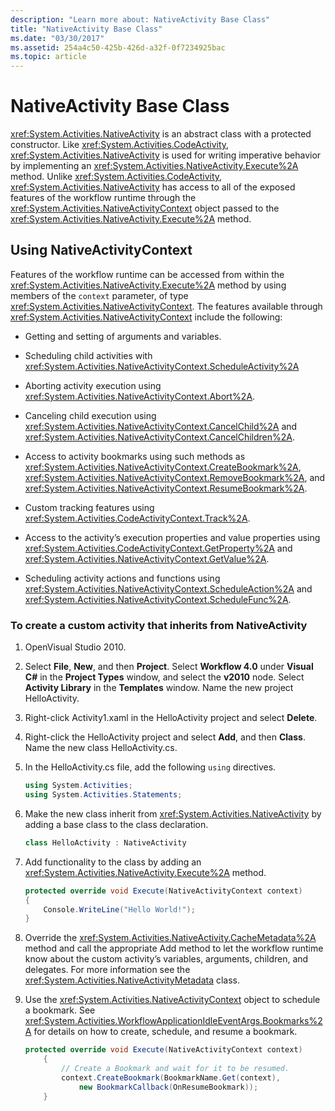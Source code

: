 ```yaml
---
description: "Learn more about: NativeActivity Base Class"
title: "NativeActivity Base Class"
ms.date: "03/30/2017"
ms.assetid: 254a4c50-425b-426d-a32f-0f7234925bac
ms.topic: article
---
```

# NativeActivity Base Class

<xref:System.Activities.NativeActivity> is an abstract class with a protected constructor. Like <xref:System.Activities.CodeActivity>, <xref:System.Activities.NativeActivity> is used for writing imperative behavior by implementing an <xref:System.Activities.NativeActivity.Execute%2A> method. Unlike <xref:System.Activities.CodeActivity>, <xref:System.Activities.NativeActivity> has access to all of the exposed features of the workflow runtime through the <xref:System.Activities.NativeActivityContext> object passed to the <xref:System.Activities.NativeActivity.Execute%2A> method.

## Using NativeActivityContext

 Features of the workflow runtime can be accessed from within the <xref:System.Activities.NativeActivity.Execute%2A> method by using members of the `context` parameter, of type <xref:System.Activities.NativeActivityContext>. The features available through <xref:System.Activities.NativeActivityContext> include the following:

- Getting and setting of arguments and variables.

- Scheduling child activities with <xref:System.Activities.NativeActivityContext.ScheduleActivity%2A>

- Aborting activity execution using <xref:System.Activities.NativeActivityContext.Abort%2A>.

- Canceling child execution using <xref:System.Activities.NativeActivityContext.CancelChild%2A> and <xref:System.Activities.NativeActivityContext.CancelChildren%2A>.

- Access to activity bookmarks using such methods as <xref:System.Activities.NativeActivityContext.CreateBookmark%2A>, <xref:System.Activities.NativeActivityContext.RemoveBookmark%2A>, and <xref:System.Activities.NativeActivityContext.ResumeBookmark%2A>.

- Custom tracking features using <xref:System.Activities.CodeActivityContext.Track%2A>.

- Access to the activity’s execution properties and value properties using <xref:System.Activities.CodeActivityContext.GetProperty%2A> and <xref:System.Activities.NativeActivityContext.GetValue%2A>.

- Scheduling activity actions and functions using <xref:System.Activities.NativeActivityContext.ScheduleAction%2A> and <xref:System.Activities.NativeActivityContext.ScheduleFunc%2A>.

### To create a custom activity that inherits from NativeActivity

1. OpenVisual Studio 2010.

2. Select **File**, **New**, and then **Project**. Select **Workflow 4.0** under **Visual C#** in the **Project Types** window, and select the **v2010** node. Select **Activity Library** in the **Templates** window. Name the new project HelloActivity.

3. Right-click Activity1.xaml in the HelloActivity project and select **Delete**.

4. Right-click the HelloActivity project and select **Add**, and then **Class**. Name the new class HelloActivity.cs.

5. In the HelloActivity.cs file, add the following `using` directives.

    ```csharp
    using System.Activities;
    using System.Activities.Statements;
    ```

6. Make the new class inherit from <xref:System.Activities.NativeActivity> by adding a base class to the class declaration.

    ```csharp
    class HelloActivity : NativeActivity
    ```

7. Add functionality to the class by adding an <xref:System.Activities.NativeActivity.Execute%2A> method.

    ```csharp
    protected override void Execute(NativeActivityContext context)
    {
        Console.WriteLine("Hello World!");
    }
    ```

8. Override the <xref:System.Activities.NativeActivity.CacheMetadata%2A> method and call the appropriate Add method to let the workflow runtime know about the custom activity’s variables, arguments, children, and delegates. For more information see the <xref:System.Activities.NativeActivityMetadata> class.

9. Use the <xref:System.Activities.NativeActivityContext> object to schedule a bookmark. See <xref:System.Activities.WorkflowApplicationIdleEventArgs.Bookmarks%2A> for details on how to create, schedule, and resume a bookmark.

    ```csharp
    protected override void Execute(NativeActivityContext context)
        {
            // Create a Bookmark and wait for it to be resumed.
            context.CreateBookmark(BookmarkName.Get(context),
                new BookmarkCallback(OnResumeBookmark));
        }
    ```
